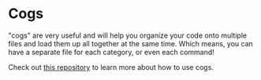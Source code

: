 # Cogs
"cogs" are very useful and will help you organize your code onto multiple files and load them up all together at the same time. Which means, you can have a separate file for each category, or even each command!

Check out [this repository](https://github.com/ScopesCodez/discordpy-cogs) to learn more about how to use cogs.